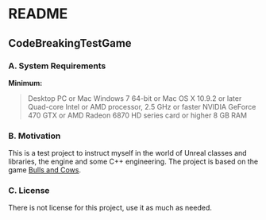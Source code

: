 # README
## CodeBreakingTestGame

### A. System Requirements

**Minimum:**

> Desktop PC or Mac
Windows 7 64-bit or Mac OS X 10.9.2 or later
Quad-core Intel or AMD processor, 2.5 GHz or faster
NVIDIA GeForce 470 GTX or AMD Radeon 6870 HD series card or higher
8 GB RAM

### B. Motivation
This is a test project to instruct myself in the world of Unreal classes and libraries, the engine and some C++ engineering. The project is based on the game [Bulls and Cows](https://en.wikipedia.org/wiki/Bulls_and_Cows "Bulls and Cows").

### C. License

There is not license for this project, use it as much as needed.
